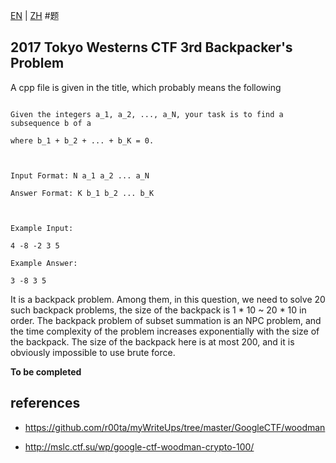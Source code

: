 [EN](./problem.md) | [ZH](./problem-zh.md)
#题


## 2017 Tokyo Westerns CTF 3rd Backpacker's Problem



A cpp file is given in the title, which probably means the following


```

Given the integers a_1, a_2, ..., a_N, your task is to find a subsequence b of a

where b_1 + b_2 + ... + b_K = 0.



Input Format: N a_1 a_2 ... a_N

Answer Format: K b_1 b_2 ... b_K



Example Input:

4 -8 -2 3 5

Example Answer:

3 -8 3 5

```



It is a backpack problem. Among them, in this question, we need to solve 20 such backpack problems, the size of the backpack is 1 * 10 ~ 20 * 10 in order. The backpack problem of subset summation is an NPC problem, and the time complexity of the problem increases exponentially with the size of the backpack. The size of the backpack here is at most 200, and it is obviously impossible to use brute force.


**To be completed**


## references


-   https://github.com/r00ta/myWriteUps/tree/master/GoogleCTF/woodman

-   http://mslc.ctf.su/wp/google-ctf-woodman-crypto-100/